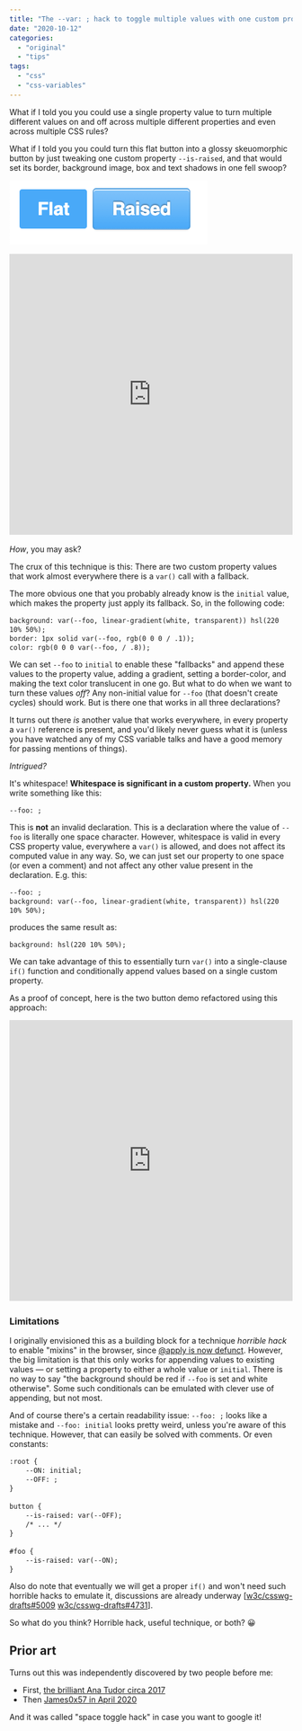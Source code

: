 ```yaml
---
title: "The -​-var: ; hack to toggle multiple values with one custom property"
date: "2020-10-12"
categories:
  - "original"
  - "tips"
tags:
  - "css"
  - "css-variables"
---
```


What if I told you you could use a single property value to turn multiple different values on and off across multiple different properties and even across multiple CSS rules?

What if I told you you could turn this flat button into a glossy skeuomorphic button by just tweaking one custom property `--is-raised`, and that would set its border, background image, box and text shadows in one fell swoop?

![](images/image-1.png)

<iframe src="https://dabblet.com/gist/055d4c1d9590250d6633bdf63e37f9ca" style="border: 0; width: 100%; min-height: 500px"></iframe>

_How_, you may ask?

The crux of this technique is this: There are two custom property values that work almost everywhere there is a `var()` call with a fallback.

The more obvious one that you probably already know is the `initial` value, which makes the property just apply its fallback. So, in the following code:

```
background: var(--foo, linear-gradient(white, transparent)) hsl(220 10% 50%);
border: 1px solid var(--foo, rgb(0 0 0 / .1));
color: rgb(0 0 0 var(--foo, / .8));
```

We can set `--foo` to `initial` to enable these "fallbacks" and append these values to the property value, adding a gradient, setting a border-color, and making the text color translucent in one go. But what to do when we want to turn these values _off_? Any non-initial value for `--foo` (that doesn't create cycles) should work. But is there one that works in all three declarations?

It turns out there _is_ another value that works everywhere, in every property a `var()` reference is present, and you'd likely never guess what it is (unless you have watched any of my CSS variable talks and have a good memory for passing mentions of things).

_Intrigued?_

It's whitespace! **Whitespace is significant in a custom property.** When you write something like this:

```
--foo: ;
```

This is **not** an invalid declaration. This is a declaration where the value of `--foo` is literally one space character. However, whitespace is valid in every CSS property value, everywhere a `var()` is allowed, and does not affect its computed value in any way. So, we can just set our property to one space (or even a comment) and not affect any other value present in the declaration. E.g. this:

```
--foo: ;
background: var(--foo, linear-gradient(white, transparent)) hsl(220 10% 50%);
```

produces the same result as:

```
background: hsl(220 10% 50%);
```

We can take advantage of this to essentially turn `var()` into a single-clause `if()` function and conditionally append values based on a single custom property.

As a proof of concept, here is the two button demo refactored using this approach:

<iframe src="https://dabblet.com/gist/4524674b9b8c49d88808b10f1d9ce3ec" style="border: 0; width: 100%; min-height: 500px"></iframe>

### Limitations

I originally envisioned this as a building block for a technique _horrible hack_ to enable "mixins" in the browser, since [@apply is now defunct](https://www.xanthir.com/b4o00). However, the big limitation is that this only works for appending values to existing values — or setting a property to either a whole value or `initial`. There is no way to say "the background should be red if `--foo` is set and white otherwise". Some such conditionals can be emulated with clever use of appending, but not most.

And of course there's a certain readability issue: `--foo: ;` looks like a mistake and `--foo: initial` looks pretty weird, unless you're aware of this technique. However, that can easily be solved with comments. Or even constants:

```
:root {
	--ON: initial;
	--OFF: ;
}

button {
	--is-raised: var(--OFF);
	/* ... */
}

#foo {
	--is-raised: var(--ON);
}
```

Also do note that eventually we will get a proper `if()` and won't need such horrible hacks to emulate it, discussions are already underway \[[w3c/csswg-drafts#5009](https://github.com/w3c/csswg-drafts/issues/5009) [w3c/csswg-drafts#4731](https://github.com/w3c/csswg-drafts/issues/4731)\].

So what do you think? Horrible hack, useful technique, or both? 😀

## Prior art

Turns out this was independently discovered by two people before me:

- First, [the brilliant Ana Tudor circa 2017](https://twitter.com/anatudor/status/1284160219963170816)
- Then [James0x57 in April 2020](https://github.com/propjockey/css-sweeper#css-is-a-programming-language-thanks-to-the-space-toggle-trick)

And it was called "space toggle hack" in case you want to google it!

